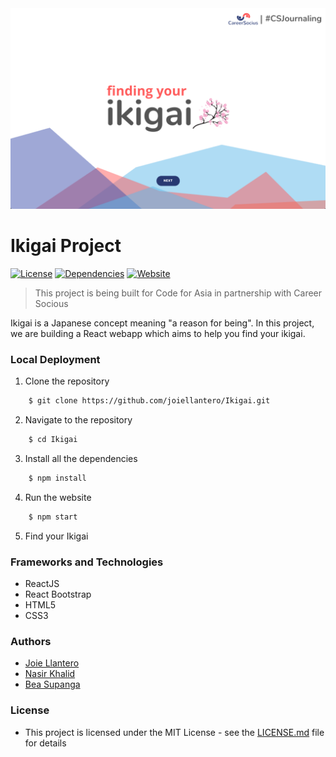 <img src="ikigai-tool.png" alt="ikigai-tool">

# Ikigai Project

[![License](http://img.shields.io/:license-mit-blue.svg?style=flat-square)](http://badges.mit-license.org)
[![Dependencies](https://img.shields.io/david/joiellantero/Ikigai?color=green&style=flat-square)](https://img.shields.io/david/joiellantero/Ikigai?color=green&style=flat-square)
[![Website](https://img.shields.io/website?style=flat-square&url=https%3A%2F%2Fcfa-cs-ikigai.netlify.app%2F)](https://img.shields.io/website?style=flat-square&url=https%3A%2F%2Fcfa-cs-ikigai.netlify.app%2F)


> This project is being built for Code for Asia in partnership with Career Socious

Ikigai is a Japanese concept meaning "a reason for being". In this project, we are building a React webapp which aims to help you find your ikigai.


### Local Deployment

1. Clone the repository

```bash
    $ git clone https://github.com/joiellantero/Ikigai.git
```

2. Navigate to the repository

```bash
    $ cd Ikigai
```

3. Install all the dependencies

```bash
    $ npm install
```

4. Run the website

```bash
    $ npm start
```

5. Find your Ikigai

### Frameworks and Technologies

- ReactJS
- React Bootstrap
- HTML5
- CSS3

### Authors

- [Joie Llantero](https://github.com/joiellantero)
- [Nasir Khalid](https://github.com/NasirKhalidQ)
- [Bea Supanga](https://github.com/bearosari)

### License

- This project is licensed under the MIT License - see the [LICENSE.md](https://github.com/joiellantero/Ikigai/blob/master/LICENSE) file for details
